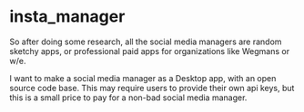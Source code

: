 # insta_manager

So after doing some research, all the social media managers are random sketchy apps, or professional paid apps for organizations like Wegmans or w/e.

I want to make a social media manager as a Desktop app, with an open source code base. This may require users to provide their own api keys, but this is a small price to pay for a non-bad social media manager.
